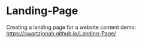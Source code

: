 # Landing-Page
Creating a landing page for a website content 
demo: https://swartzjonah.github.io/Landing-Page/
